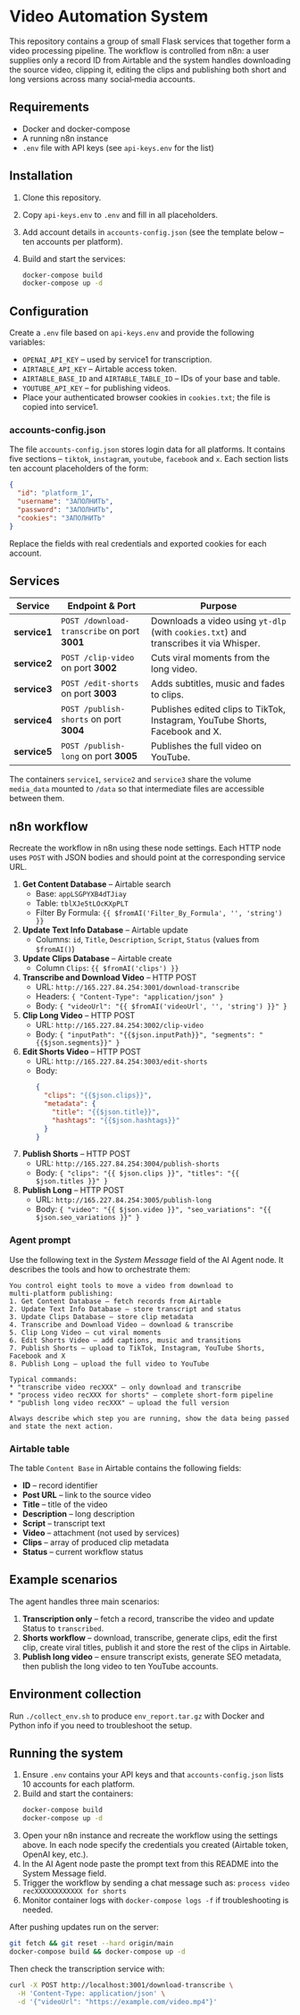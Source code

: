 # Video Automation System

This repository contains a group of small Flask services that together form a video processing pipeline.  The workflow is controlled from n8n: a user supplies only a record ID from Airtable and the system handles downloading the source video, clipping it, editing the clips and publishing both short and long versions across many social‑media accounts.

## Requirements
- Docker and docker-compose
- A running n8n instance
- `.env` file with API keys (see `api-keys.env` for the list)

## Installation
1. Clone this repository.
2. Copy `api-keys.env` to `.env` and fill in all placeholders.

3. Add account details in `accounts-config.json` (see the template below – ten accounts per platform).

4. Build and start the services:
   ```bash
   docker-compose build
   docker-compose up -d
   ```
## Configuration
Create a `.env` file based on `api-keys.env` and provide the following variables:
- `OPENAI_API_KEY` – used by service1 for transcription.
- `AIRTABLE_API_KEY` – Airtable access token.
- `AIRTABLE_BASE_ID` and `AIRTABLE_TABLE_ID` – IDs of your base and table.
- `YOUTUBE_API_KEY` – for publishing videos.
- Place your authenticated browser cookies in `cookies.txt`; the file is copied into service1.

### accounts-config.json
The file `accounts-config.json` stores login data for all platforms.  It contains five sections – `tiktok`, `instagram`, `youtube`, `facebook` and `x`.  Each section lists ten account placeholders of the form:

```json
{
  "id": "platform_1",
  "username": "ЗАПОЛНИТЬ",
  "password": "ЗАПОЛНИТЬ",
  "cookies": "ЗАПОЛНИТЬ"
}
```
Replace the fields with real credentials and exported cookies for each account.

## Services
| Service  | Endpoint & Port              | Purpose |
|---------|------------------------------|---------|
| **service1** | `POST /download-transcribe` on port **3001** | Downloads a video using `yt-dlp` (with `cookies.txt`) and transcribes it via Whisper. |
| **service2** | `POST /clip-video` on port **3002** | Cuts viral moments from the long video. |
| **service3** | `POST /edit-shorts` on port **3003** | Adds subtitles, music and fades to clips. |
| **service4** | `POST /publish-shorts` on port **3004** | Publishes edited clips to TikTok, Instagram, YouTube Shorts, Facebook and X. |
| **service5** | `POST /publish-long` on port **3005** | Publishes the full video on YouTube. |

The containers `service1`, `service2` and `service3` share the volume `media_data` mounted to `/data` so that intermediate files are accessible between them.

## n8n workflow
Recreate the workflow in n8n using these node settings.  Each HTTP node uses `POST` with JSON bodies and should point at the corresponding service URL.

1. **Get Content Database** – Airtable search
   - Base: `appLSGPYXB4dTJiay`
   - Table: `tblXJe5tLOcKXpPLT`
   - Filter By Formula: `{{ $fromAI('Filter_By_Formula', '', 'string') }}`
2. **Update Text Info Database** – Airtable update
   - Columns: `id`, `Title`, `Description`, `Script`, `Status` (values from `$fromAI()`)
3. **Update Clips Database** – Airtable create
   - Column `Clips`: `{{ $fromAI('clips') }}`
4. **Transcribe and Download Video** – HTTP POST
   - URL: `http://165.227.84.254:3001/download-transcribe`
   - Headers: `{ "Content-Type": "application/json" }`
   - Body: `{ "videoUrl": "{{ $fromAI('videoUrl', '', 'string') }}" }`
5. **Clip Long Video** – HTTP POST
   - URL: `http://165.227.84.254:3002/clip-video`
   - Body: `{ "inputPath": "{{$json.inputPath}}", "segments": "{{$json.segments}}" }`
6. **Edit Shorts Video** – HTTP POST
   - URL: `http://165.227.84.254:3003/edit-shorts`
   - Body:
     ```json
     {
       "clips": "{{$json.clips}}",
       "metadata": {
         "title": "{{$json.title}}",
         "hashtags": "{{$json.hashtags}}"
       }
     }
     ```
7. **Publish Shorts** – HTTP POST
   - URL: `http://165.227.84.254:3004/publish-shorts`
   - Body: `{ "clips": "{{ $json.clips }}", "titles": "{{ $json.titles }}" }`
8. **Publish Long** – HTTP POST
   - URL: `http://165.227.84.254:3005/publish-long`
   - Body: `{ "video": "{{ $json.video }}", "seo_variations": "{{ $json.seo_variations }}" }`

### Agent prompt
Use the following text in the *System Message* field of the AI Agent node. It describes the tools and how to orchestrate them:

```
You control eight tools to move a video from download to multi‑platform publishing:
1. Get Content Database – fetch records from Airtable
2. Update Text Info Database – store transcript and status
3. Update Clips Database – store clip metadata
4. Transcribe and Download Video – download & transcribe
5. Clip Long Video – cut viral moments
6. Edit Shorts Video – add captions, music and transitions
7. Publish Shorts – upload to TikTok, Instagram, YouTube Shorts, Facebook and X
8. Publish Long – upload the full video to YouTube

Typical commands:
* "transcribe video recXXX" – only download and transcribe
* "process video recXXX for shorts" – complete short‑form pipeline
* "publish long video recXXX" – upload the full version

Always describe which step you are running, show the data being passed and state the next action.
```

### Airtable table
The table `Content Base` in Airtable contains the following fields:
- **ID** – record identifier
- **Post URL** – link to the source video
- **Title** – title of the video
- **Description** – long description
- **Script** – transcript text
- **Video** – attachment (not used by services)
- **Clips** – array of produced clip metadata
- **Status** – current workflow status

## Example scenarios
The agent handles three main scenarios:
1. **Transcription only** – fetch a record, transcribe the video and update Status to `transcribed`.
2. **Shorts workflow** – download, transcribe, generate clips, edit the first clip, create viral titles, publish it and store the rest of the clips in Airtable.
3. **Publish long video** – ensure transcript exists, generate SEO metadata, then publish the long video to ten YouTube accounts.

## Environment collection
Run `./collect_env.sh` to produce `env_report.tar.gz` with Docker and Python info if you need to troubleshoot the setup.

## Running the system
1. Ensure `.env` contains your API keys and that `accounts-config.json` lists 10 accounts for each platform.
2. Build and start the containers:
   ```bash
   docker-compose build
   docker-compose up -d
   ```
3. Open your n8n instance and recreate the workflow using the settings above.  In each node specify the credentials you created (Airtable token, OpenAI key, etc.).
4. In the AI Agent node paste the prompt text from this README into the System Message field.
5. Trigger the workflow by sending a chat message such as:
   `process video recXXXXXXXXXXXX for shorts`
6. Monitor container logs with `docker-compose logs -f` if troubleshooting is needed.

After pushing updates run on the server:
```bash
git fetch && git reset --hard origin/main
docker-compose build && docker-compose up -d
```
Then check the transcription service with:
```bash
curl -X POST http://localhost:3001/download-transcribe \
  -H 'Content-Type: application/json' \
  -d '{"videoUrl": "https://example.com/video.mp4"}'
```


